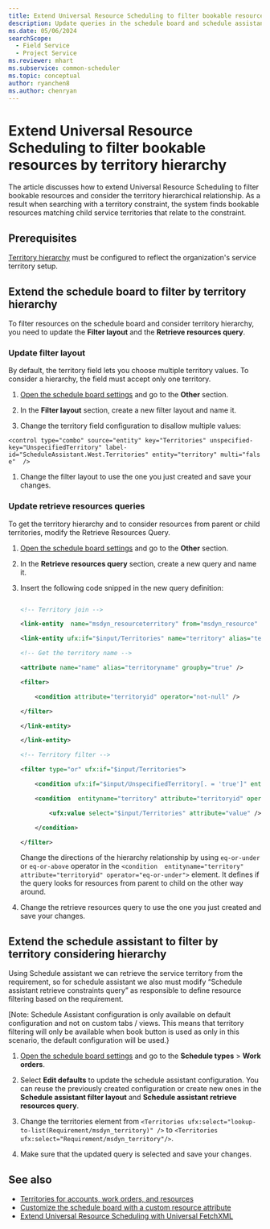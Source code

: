 ```yaml
---
title: Extend Universal Resource Scheduling to filter bookable resources by territory hierarchy
description: Update queries in the schedule board and schedule assistant configuration to use territory hierarchies.
ms.date: 05/06/2024
searchScope: 
  - Field Service
  - Project Service
ms.reviewer: mhart
ms.subservice: common-scheduler
ms.topic: conceptual
author: ryanchen8
ms.author: chenryan
---
```


# Extend Universal Resource Scheduling to filter bookable resources by territory hierarchy

The article discusses how to extend Universal Resource Scheduling to filter bookable resources and consider the territory hierarchical relationship. As a result when searching with a territory constraint, the system finds bookable resources matching child service territories that relate to the constraint.

## Prerequisites

[Territory hierarchy](../../field-service/set-up-territories.md) must be configured to reflect the organization's service territory setup. 

## Extend the schedule board to filter by territory hierarchy

To filter resources on the schedule board and consider territory hierarchy, you need to update the **Filter layout** and the **Retrieve resources query**.

### Update filter layout

By default, the territory field lets you choose multiple territory values. To consider a hierarchy, the field must accept only one territory.

1. [Open the schedule board settings](../schedule-board-tab-settings.md#board-settings) and go to the **Other** section.

1. In the **Filter layout** section, create a new filter layout and name it.

1. Change the territory field configuration to disallow multiple values:

  `<control type="combo" source="entity" key="Territories" unspecified-key="UnspecifiedTerritory" label-id="ScheduleAssistant.West.Territories" entity="territory" multi="false"  />`

1. Change the filter layout to use the one you just created and save your changes.

### Update retrieve resources queries

To get the territory hierarchy and to consider resources from parent or child territories, modify the Retrieve Resources Query.

1. [Open the schedule board settings](../schedule-board-tab-settings.md#board-settings) and go to the **Other** section.

1. In the **Retrieve resources query** section, create a new query and name it.

1. Insert the following code snipped in the new query definition:

      ```XML
      
      <!-- Territory join --> 

      <link-entity  name="msdyn_resourceterritory" from="msdyn_resource" to="bookableresourceid"  link-type="outer"> 

      <link-entity ufx:if="$input/Territories" name="territory" alias="territory" link-type="inner" to="msdyn_territory" from="territoryid"> 

      <!-- Get the territory name --> 

      <attribute name="name" alias="territoryname" groupby="true" /> 

      <filter> 

          <condition attribute="territoryid" operator="not-null" /> 

      </filter> 

      </link-entity> 

      </link-entity> 

      <!-- Territory filter --> 

      <filter type="or" ufx:if="$input/Territories"> 

          <condition ufx:if="$input/UnspecifiedTerritory[. = 'true']" entityname="territory" attribute="territoryid" operator="null" /> 

          <condition  entityname="territory" attribute="territoryid" operator="eq-or-under"> 

              <ufx:value select="$input/Territories" attribute="value" /> 

          </condition> 

      </filter>
      ```

   Change the directions of the hierarchy relationship by using `eq-or-under` or `eq-or-above` operator in the `<condition  entityname="territory" attribute="territoryid" operator="eq-or-under">` element. It defines if the query looks for resources from parent to child on the other way around.

1. Change the retrieve resources query to use the one you just created and save your changes.

## Extend the schedule assistant to filter by territory considering hierarchy 

Using Schedule assistant we can retrieve the service territory from the requirement, so for schedule assistant we also must modify “Schedule assistant retrieve constraints query” as responsible to define resource filtering based on the requirement. 

[Note: Schedule Assistant configuration is only available on default configuration and not on custom tabs / views. This means that territory filtering will only be available when book button is used as only in this scenario, the default configuration will be used.} 

1. [Open the schedule board settings](../schedule-board-tab-settings.md#board-settings) and go to the **Schedule types** > **Work orders**.

1. Select **Edit defaults** to update the schedule assistant configuration. You can reuse the previously created configuration or create new ones in the **Schedule assistant filter layout** and **Schedule assistant retrieve resources query**.  

1. Change the territories element from `<Territories ufx:select="lookup-to-list(Requirement/msdyn_territory)" />` to `<Territories ufx:select="Requirement/msdyn_territory"/>`.

1. Make sure that the updated query is selected and save your changes.

## See also

- [Territories for accounts, work orders, and resources](../../field-service/set-up-territories.md)
- [Customize the schedule board with a custom resource attribute](../../field-service/extend-schedule-board-custom-resource-attribute.md)
- [Extend Universal Resource Scheduling with Universal FetchXML](universal-fetchxml.md)